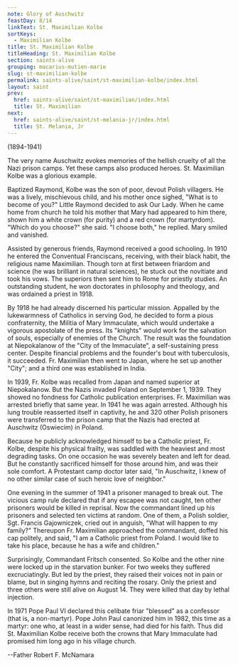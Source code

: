 ```yaml
---
note: Glory of Auschwitz
feastDay: 8/14
linkText: St. Maximilian Kolbe
sortKeys:
  - Maximilian Kolbe
title: St. Maximilian Kolbe
titleHeading: St. Maximilian Kolbe
section: saints-alive
grouping: macarius-mutien-marie
slug: st-maximilian-kolbe
permalink: saints-alive/saint/st-maximilian-kolbe/index.html
layout: saint
prev:
  href: saints-alive/saint/st-maximilian/index.html
  title: St. Maximilian
next:
  href: saints-alive/saint/st-melania-jr/index.html
  title: St. Melania, Jr
---
```

(1894-1941)

The very name Auschwitz evokes memories of the hellish cruelty of all the Nazi prison camps. Yet these camps also produced heroes. St. Maximilian Kolbe was a glorious example.

Baptized Raymond, Kolbe was the son of poor, devout Polish villagers. He was a lively, mischievous child, and his mother once sighed, "What is to become of you?" Little Raymond decided to ask Our Lady. When he came home from church he told his mother that Mary had appeared to him there, shown him a white crown (for purity) and a red crown (for martyrdom). "Which do you choose?" she said. "I choose both," he replied. Mary smiled and vanished.

Assisted by generous friends, Raymond received a good schooling. In 1910 he entered the Conventual Franciscans, receiving, with their black habit, the religious name Maximilian. Though torn at first between friardom and science (he was brilliant in natural sciences), he stuck out the novitiate and took his vows. The superiors then sent him to Rome for priestly studies. An outstanding student, he won doctorates in philosophy and theology, and was ordained a priest in 1918.

By 1918 he had already discerned his particular mission. Appalled by the lukewarmness of Catholics in serving God, he decided to form a pious confraternity, the Militia of Mary Immaculate, which would undertake a vigorous apostolate of the press. Its "knights" would work for the salvation of souls, especially of enemies of the Church. The result was the foundation at Niepokalanow of the "City of the Immaculate", a self-sustaining press center. Despite financial problems and the founder's bout with tuberculosis, it succeeded. Fr. Maximilian then went to Japan, where he set up another "City"; and a third one was established in India.

In 1939, Fr. Kolbe was recalled from Japan and named superior at Niepokalanow. But the Nazis invaded Poland on September 1, 1939. They showed no fondness for Catholic publication enterprises. Fr. Maximilian was arrested briefly that same year. In 1941 he was again arrested. Although his lung trouble reasserted itself in captivity, he and 320 other Polish prisoners were transferred to the prison camp that the Nazis had erected at Auschwitz (Oswiecim) in Poland.

Because he publicly acknowledged himself to be a Catholic priest, Fr. Kolbe, despite his physical frailty, was saddled with the heaviest and most degrading tasks. On one occasion he was severely beaten and left for dead. But he constantly sacrificed himself for those around him, and was their sole comfort. A Protestant camp doctor later said, "In Auschwitz, I knew of no other similar case of such heroic love of neighbor."

One evening in the summer of 1941 a prisoner managed to break out. The vicious camp rule declared that if any escapee was not caught, ten other prisoners would be killed in reprisal. Now the commandant lined up his prisoners and selected ten victims at random. One of them, a Polish soldier, Sgt. Francis Gajowniczek, cried out in anguish, "What will happen to my family?" Thereupon Fr. Maximilian approached the commandant, doffed his cap politely, and said, "I am a Catholic priest from Poland. I would like to take his place, because he has a wife and children."

Surprisingly, Commandant Fritsch consented. So Kolbe and the other nine were locked up in the starvation bunker. For two weeks they suffered excruciatingly. But led by the priest, they raised their voices not in pain or blame, but in singing hymns and reciting the rosary. Only the priest and three others were still alive on August 14. They were killed that day by lethal injection.

In 1971 Pope Paul VI declared this celibate friar "blessed" as a confessor (that is, a non-martyr). Pope John Paul canonized him in 1982, this time as a martyr: one who, at least in a wider sense, had died for his faith. Thus did St. Maximilian Kolbe receive both the crowns that Mary Immaculate had promised him long ago in his village church.

\--Father Robert F. McNamara